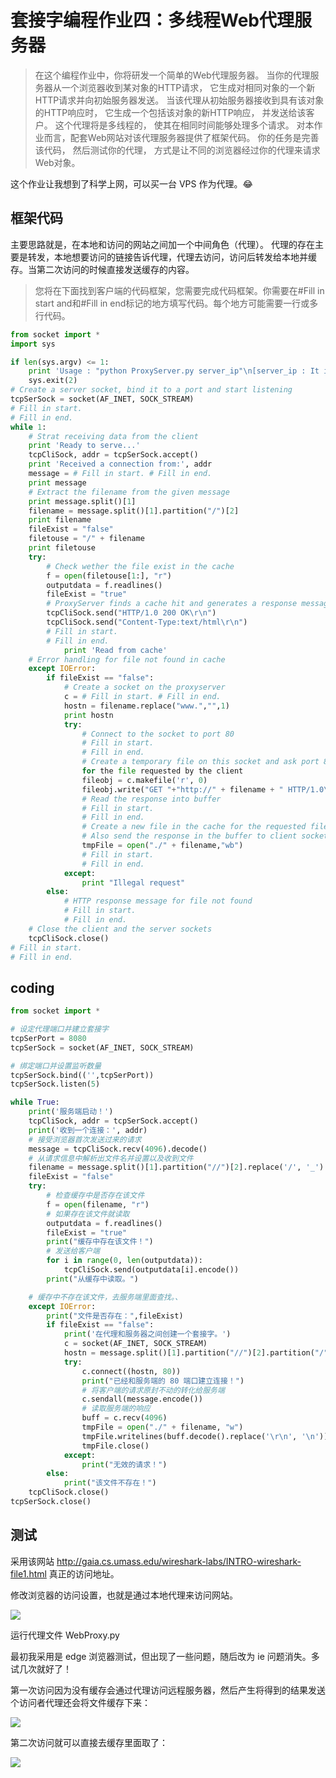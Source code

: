 # 套接字编程作业四：多线程Web代理服务器

> 在这个编程作业中，你将研发一个简单的Web代理服务器。
> 当你的代理服务器从一个浏览器收到某对象的HTTP请求，
> 它生成对相同对象的一个新HTTP请求并向初始服务器发送。
> 当该代理从初始服务器接收到具有该对象的HTTP响应时，
> 它生成一个包括该对象的新HTTP响应，
> 并发送给该客户。
> 这个代理将是多线程的，
> 使其在相同时间能够处理多个请求。
> 对本作业而言，配套Web网站对该代理服务器提供了框架代码。
> 你的任务是完善该代码，
> 然后测试你的代理，
> 方式是让不同的浏览器经过你的代理来请求Web对象。

这个作业让我想到了科学上网，可以买一台 VPS 作为代理。😂

## 框架代码

主要思路就是，在本地和访问的网站之间加一个中间角色（代理）。
代理的存在主要是转发，本地想要访问的链接告诉代理，代理去访问，访问后转发给本地并缓存。当第二次访问的时候直接发送缓存的内容。

> 您将在下面找到客户端的代码框架，您需要完成代码框架。你需要在#Fill in start and和#Fill in end标记的地方填写代码。每个地方可能需要一行或多行代码。

```python
from socket import *
import sys

if len(sys.argv) <= 1:
    print 'Usage : "python ProxyServer.py server_ip"\n[server_ip : It is the IP Address Of Proxy Server'
	sys.exit(2)
# Create a server socket, bind it to a port and start listening
tcpSerSock = socket(AF_INET, SOCK_STREAM)
# Fill in start.
# Fill in end.
while 1:
	# Strat receiving data from the client
	print 'Ready to serve...'
	tcpCliSock, addr = tcpSerSock.accept()
	print 'Received a connection from:', addr
	message = # Fill in start. # Fill in end.
	print message
	# Extract the filename from the given message
	print message.split()[1]
	filename = message.split()[1].partition("/")[2]
	print filename
	fileExist = "false"
	filetouse = "/" + filename
	print filetouse
	try:
		# Check wether the file exist in the cache
		f = open(filetouse[1:], "r")
		outputdata = f.readlines()
		fileExist = "true"
		# ProxyServer finds a cache hit and generates a response message
		tcpCliSock.send("HTTP/1.0 200 OK\r\n")
		tcpCliSock.send("Content-Type:text/html\r\n")
		# Fill in start.
		# Fill in end.
			print 'Read from cache'
	# Error handling for file not found in cache
	except IOError:
		if fileExist == "false":
			# Create a socket on the proxyserver
			c = # Fill in start. # Fill in end.
			hostn = filename.replace("www.","",1) 
			print hostn
			try:
				# Connect to the socket to port 80
				# Fill in start.
				# Fill in end.
				# Create a temporary file on this socket and ask port 80
				for the file requested by the client
				fileobj = c.makefile('r', 0)
				fileobj.write("GET "+"http://" + filename + " HTTP/1.0\n\n")
				# Read the response into buffer
				# Fill in start.
				# Fill in end.
				# Create a new file in the cache for the requested file.
				# Also send the response in the buffer to client socket and the corresponding file in the cache
				tmpFile = open("./" + filename,"wb")
				# Fill in start.
				# Fill in end.
			except:
				print "Illegal request"
		else:
			# HTTP response message for file not found
			# Fill in start.
			# Fill in end.
	# Close the client and the server sockets
	tcpCliSock.close()
# Fill in start.
# Fill in end.
```

## coding

```python
from socket import *

# 设定代理端口并建立套接字
tcpSerPort = 8080
tcpSerSock = socket(AF_INET, SOCK_STREAM)

# 绑定端口并设置监听数量
tcpSerSock.bind(('',tcpSerPort))
tcpSerSock.listen(5)

while True:
    print('服务端启动！')
    tcpCliSock, addr = tcpSerSock.accept()
    print('收到一个连接：', addr)
    # 接受浏览器首次发送过来的请求
    message = tcpCliSock.recv(4096).decode()
    # 从请求信息中解析出文件名并设置以及收到文件
    filename = message.split()[1].partition("//")[2].replace('/', '_')
    fileExist = "false"
    try:
        # 检查缓存中是否存在该文件
        f = open(filename, "r")
        # 如果存在该文件就读取
        outputdata = f.readlines()
        fileExist = "true"
        print("缓存中存在该文件！")
        # 发送给客户端
        for i in range(0, len(outputdata)):
            tcpCliSock.send(outputdata[i].encode())
        print("从缓存中读取。")

    # 缓存中不存在该文件，去服务端里面查找。、
    except IOError:
        print("文件是否存在：",fileExist)
        if fileExist == "false":
            print('在代理和服务器之间创建一个套接字。')
            c = socket(AF_INET, SOCK_STREAM)
            hostn = message.split()[1].partition("//")[2].partition("/")[0]
            try:
                c.connect((hostn, 80))
                print("已经和服务端的 80 端口建立连接！")
                # 将客户端的请求原封不动的转化给服务端
                c.sendall(message.encode())
                # 读取服务端的响应
                buff = c.recv(4096)
                tmpFile = open("./" + filename, "w")
                tmpFile.writelines(buff.decode().replace('\r\n', '\n'))
                tmpFile.close()
            except:
                print("无效的请求！")
        else:
            print("该文件不存在！")
    tcpCliSock.close()
tcpSerSock.close()
```

## 测试 

采用该网站 http://gaia.cs.umass.edu/wireshark-labs/INTRO-wireshark-file1.html 真正的访问地址。

修改浏览器的访问设置，也就是通过本地代理来访问网站。

![](https://cdn.jsdelivr.net/gh/weijiew/pic@master/images/20200817180749.png)

运行代理文件 WebProxy.py 

最初我采用是 edge 浏览器测试，但出现了一些问题，随后改为 ie 问题消失。多试几次就好了！

第一次访问因为没有缓存会通过代理访问远程服务器，然后产生将得到的结果发送个访问者代理还会将文件缓存下来：

![](https://cdn.jsdelivr.net/gh/weijiew/pic@master/images/20200817181053.png)

第二次访问就可以直接去缓存里面取了：

![](https://cdn.jsdelivr.net/gh/weijiew/pic@master/images/20200817175820.png)


